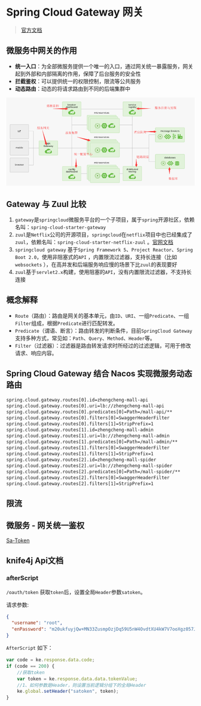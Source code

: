 # Spring Cloud Gateway 网关

> [官方文档](https://docs.spring.io/spring-cloud-gateway/docs/current/reference/html/#gateway-starter)

## 微服务中网关的作用

- **统一入口**：为全部微服务提供一个唯一的入口，通过网关统一暴露服务，网关起到外部和内部隔离的作用，保障了后台服务的安全性
- **拦截鉴权**：可以提供统一的权限控制，限流等公共服务
- **动态路由**：动态的将请求路由到不同的后端集群中

![springcloud](/img/springcloud.png)

## Gateway 与 Zuul 比较

1. `gateway`是`springcloud`微服务平台的一个子项目，属于`spring`开源社区，依赖名叫：`spring-cloud-starter-gateway`
2. `zuul`是`Netflix`公司的开源项目，`springcloud`在`netflix`项目中也已经集成了`zuul`，依赖名叫：`spring-cloud-starter-netflix-zuul`
   。[官网文档](https://github.com/Netflix/zuul)
3. `springcloud gateway` 基于`Spring Framework 5`、`Project Reactor`、`Spring Boot 2.0`，使用非阻塞式的`API`
   ，内置限流过滤器，支持长连接（比如`websockets`
   ），在高并发和后端服务响应慢的场景下比`zuul`的表现要好
4. `zuul`基于`servlet2.x`构建，使用阻塞的`API`，没有内置限流过滤器，不支持长连接

## 概念解释

- `Route`（路由）：路由是网关的基本单元，由`ID`、`URI`、一组`Predicate`、一组`Filter`组成，根据`Predicate`进行匹配转发。
- `Predicate`（谓语、断言）：路由转发的判断条件，目前`SpringCloud Gateway`支持多种方式，常见如：`Path`、`Query`、`Method`、`Header`等。
- `Filter`（过滤器）：过滤器是路由转发请求时所经过的过滤逻辑，可用于修改请求、响应内容。

## Spring Cloud Gateway 结合 Nacos 实现微服务动态路由

```properties
spring.cloud.gateway.routes[0].id=zhengcheng-mall-api
spring.cloud.gateway.routes[0].uri=lb://zhengcheng-mall-api
spring.cloud.gateway.routes[0].predicates[0]=Path=/mall-api/**
spring.cloud.gateway.routes[0].filters[0]=SwaggerHeaderFilter
spring.cloud.gateway.routes[0].filters[1]=StripPrefix=1
spring.cloud.gateway.routes[1].id=zhengcheng-mall-admin
spring.cloud.gateway.routes[1].uri=lb://zhengcheng-mall-admin
spring.cloud.gateway.routes[1].predicates[0]=Path=/mall-admin/**
spring.cloud.gateway.routes[1].filters[0]=SwaggerHeaderFilter
spring.cloud.gateway.routes[1].filters[1]=StripPrefix=1
spring.cloud.gateway.routes[2].id=zhengcheng-mall-spider
spring.cloud.gateway.routes[2].uri=lb://zhengcheng-mall-spider
spring.cloud.gateway.routes[2].predicates[0]=Path=/mall-spider/**
spring.cloud.gateway.routes[2].filters[0]=SwaggerHeaderFilter
spring.cloud.gateway.routes[2].filters[1]=StripPrefix=1
```

## 限流

## 微服务 - 网关统一鉴权

[Sa-Token](https://sa-token.dev33.cn/doc/index.html#/micro/gateway-auth)

## knife4j Api文档

### afterScript

`/oauth/token` 获取`token`后，设置全局`Header`参数`satoken`。

请求参数:

```json
{
  "username": "root",
  "enPassword": "m20ukfuyjQw+MN33ZusmpOzjDq59U5nW4OvdtXU4kW7V7ooXgz057JAox0CYEF4Pd++BEifRTcnIPvgIucTSxSnuqtCocs5fnFcovNsz40YDZNF7YNVSOgYlc+ixRaA9Ff+eRUXUQf32vyeF27jkJmhUTvevF185FdfQZvlNIP0="
}
```

`AfterScript` 如下：

```javascript
var code = ke.response.data.code;
if (code == 200) {
    //获取token
    var token = ke.response.data.data.tokenValue;
    //1、如何参数是Header，则设置当前逻辑分组下的全局Header
    ke.global.setHeader("satoken", token);
}
```